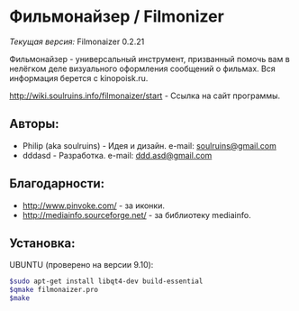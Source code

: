 Фильмонайзер / Filmonizer
=========================

*Текущая версия:* Filmonaizer 0.2.21

Фильмонайзер - универсальный инструмент, призванный помочь вам в нелёгком деле визуального оформления сообщений о фильмах. Вся информация берется с kinopoisk.ru.

http://wiki.soulruins.info/filmonaizer/start - Ссылка на сайт программы.

Авторы:
-------
- Philip (aka soulruins) - Идея и дизайн. e-mail: soulruins@gmail.com
- dddasd - Разработка. e-mail: ddd.asd@gmail.com

Благодарности:
--------------
- http://www.pinvoke.com/ - за иконки.
- http://mediainfo.sourceforge.net/ - за библиотеку mediainfo.

Установка:
----------
UBUNTU (проверено на версии 9.10):

```sh
$sudo apt-get install libqt4-dev build-essential
$qmake filmonaizer.pro
$make
```
